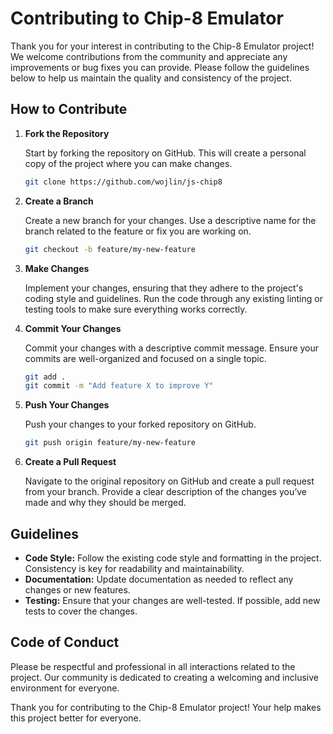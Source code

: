 # Contributing to Chip-8 Emulator

Thank you for your interest in contributing to the Chip-8 Emulator project! We welcome contributions from the community and appreciate any improvements or bug fixes you can provide. Please follow the guidelines below to help us maintain the quality and consistency of the project.

## How to Contribute

1. **Fork the Repository**

   Start by forking the repository on GitHub. This will create a personal copy of the project where you can make changes.

   ```bash
   git clone https://github.com/wojlin/js-chip8
   ```

2. **Create a Branch**

   Create a new branch for your changes. Use a descriptive name for the branch related to the feature or fix you are working on.

   ```bash
   git checkout -b feature/my-new-feature
   ```

3. **Make Changes**

   Implement your changes, ensuring that they adhere to the project's coding style and guidelines. Run the code through any existing linting or testing tools to make sure everything works correctly.

4. **Commit Your Changes**

   Commit your changes with a descriptive commit message. Ensure your commits are well-organized and focused on a single topic.

   ```bash
   git add .
   git commit -m "Add feature X to improve Y"
   ```

5. **Push Your Changes**

   Push your changes to your forked repository on GitHub.

   ```bash
   git push origin feature/my-new-feature
   ```

6. **Create a Pull Request**

   Navigate to the original repository on GitHub and create a pull request from your branch. Provide a clear description of the changes you’ve made and why they should be merged.

## Guidelines

- **Code Style:** Follow the existing code style and formatting in the project. Consistency is key for readability and maintainability.
- **Documentation:** Update documentation as needed to reflect any changes or new features.
- **Testing:** Ensure that your changes are well-tested. If possible, add new tests to cover the changes.

## Code of Conduct

Please be respectful and professional in all interactions related to the project. Our community is dedicated to creating a welcoming and inclusive environment for everyone.


Thank you for contributing to the Chip-8 Emulator project! Your help makes this project better for everyone.
